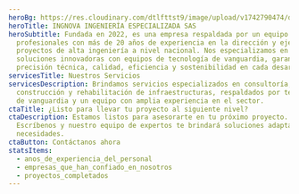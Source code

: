 ```yaml
---
heroBg: https://res.cloudinary.com/dtlfttst9/image/upload/v1742790474/dji_fly_20250218_155336_973_1739912492886_photo_ajspb0.jpg
heroTitle: INGNOVA INGENIERÍA ESPECIALIZADA SAS
heroSubtitle: Fundada en 2022, es una empresa respaldada por un equipo de
  profesionales con más de 20 años de experiencia en la dirección y ejecución de
  proyectos de alta ingeniería a nivel nacional. Nos especializamos en ofrecer
  soluciones innovadoras con equipos de tecnología de vanguardia, garantizando
  precisión técnica, calidad, eficiencia y sostenibilidad en cada desarrollo.
servicesTitle: Nuestros Servicios
servicesDescription: Brindamos servicios especializados en consultoría,
  construcción y rehabilitación de infraestructuras, respaldados por tecnología
  de vanguardia y un equipo con amplia experiencia en el sector.
ctaTitle: ¿Listo para llevar tu proyecto al siguiente nivel?
ctaDescription: Estamos listos para asesorarte en tu próximo proyecto.
  Escríbenos y nuestro equipo de expertos te brindará soluciones adaptadas a tus
  necesidades.
ctaButton: Contáctanos ahora
statsItems:
  - anos_de_experiencia_del_personal
  - empresas_que_han_confiado_en_nosotros
  - proyectos_completados
---
```

